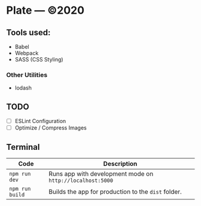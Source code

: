 # Plate — ©2020

## Tools used:
- Babel
- Webpack
- SASS (CSS Styling)

### Other Utilities
- lodash


## TODO
- [ ] ESLint Configuration
- [ ] Optimize / Compress Images

## Terminal
| Code                | Description                                              | 
| ------------------- | -------------------------------------------------------- |
| `npm run dev`       | Runs app with development mode on `http://localhost:5000`|
| `npm run build`     | Builds the app for production to the `dist` folder.      |